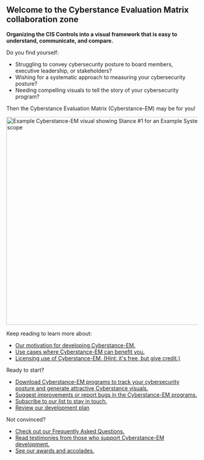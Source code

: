 ## Welcome to the Cyberstance Evaluation Matrix collaboration zone

**Organizing the CIS Controls into a visual framework that is easy to understand, communicate, and compare.**

Do you find yourself:
* Struggling to convey cybersecurity posture to board members, executive leadership, or stakeholders?
* Wishing for a systematic approach to measuring your cybersecurity posture?
* Needing compelling visuals to tell the story of your cybersecurity program?

Then the Cyberstance Evaluation Matrix (Cyberstance-EM) may be for you!

<img width="547" alt="Example Cyberstance-EM visual showing Stance #1 for an Example System scope" src="https://github.com/user-attachments/assets/119de599-0825-44f8-b386-c1cb24036511">

Keep reading to learn more about:
* [Our motivation for developing Cyberstance-EM.](/profile/RATIONALE.md)
* [Use cases where Cyberstance-EM can benefit you.](/profile/TODO.md)
* [Licensing use of Cyberstance-EM. (Hint: it's free, but give credit.)](https://creativecommons.org/licenses/by-nd/4.0/)

Ready to start?
* [Download Cyberstance-EM programs to track your cybersecurity posture and generate attractive Cyberstance visuals.](/profile/TODO.md)
* [Suggest improvements or report bugs in the Cyberstance-EM programs.]([/profile/TODO.md](https://github.com/orgs/cyberstance/projects/2))
* [Subscribe to our list to stay in touch.](/profile/TODO.md)
* [Review our development plan](https://github.com/orgs/cyberstance/projects/1/views/1)

Not convinced?
* [Check out our Frequently Asked Questions.](/profile/TODO.md)
* [Read testimonies from those who support Cyberstance-EM development.](/profile/TODO.md)
* [See our awards and accolades.](/profile/TODO.md)
